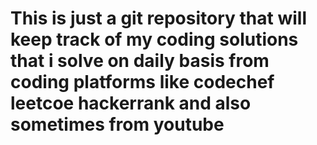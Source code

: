 # This is just a git repository that will keep track of my coding solutions that i solve on daily basis from coding platforms like codechef leetcoe hackerrank and also sometimes from youtube
